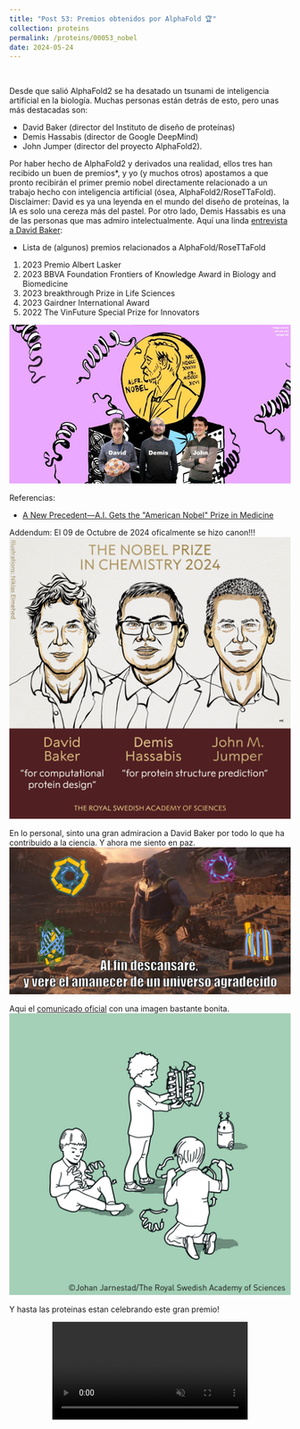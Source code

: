 ```yaml
---
title: "Post 53: Premios obtenidos por AlphaFold 🏆"
collection: proteins
permalink: /proteins/00053_nobel
date: 2024-05-24
---
```


&nbsp;

Desde que salió AlphaFold2 se ha desatado un tsunami de inteligencia artificial en la biología. Muchas personas están detrás de esto, pero unas más destacadas son: 
- David Baker (director del Instituto de diseño de proteínas)
- Demis Hassabis (director de Google DeepMind)
- John Jumper (director del proyecto AlphaFold2). 

Por haber hecho de AlphaFold2 y derivados una realidad, ellos tres han recibido un buen de premios*, y yo (y muchos otros) apostamos a que pronto recibirán el primer premio nobel directamente relacionado a un trabajo hecho con inteligencia artificial (ósea, AlphaFold2/RoseTTaFold). 
Disclaimer: David es ya una leyenda en el mundo del diseño de proteínas, la IA es solo una cereza más del pastel. Por otro lado, Demis Hassabis es una de las personas que mas admiro intelectualmente. 
Aquí una linda [entrevista a David Baker](https://youtu.be/jYZF77D3qmw?si=rlJHZho7lCw1xKyr): 

* Lista de (algunos) premios relacionados a AlphaFold/RoseTTaFold 
1. 2023 Premio Albert Lasker
2. 2023 BBVA Foundation Frontiers of Knowledge Award in Biology and Biomedicine
3. 2023 breakthrough Prize in Life Sciences
4. 2023 Gairdner International Award
5. 2022 The VinFuture Special Prize for Innovators

![img](/images/proteins/00053_nobel.jpg)

Referencias:
* [A New Precedent—A.I. Gets the "American Nobel" Prize in Medicine](https://erictopol.substack.com/p/a-new-precedentai-gets-the-american)


Addendum:
El 09 de Octubre de 2024 oficalmente se hizo canon!!!
![img](/images/proteins/00053_nobel5.jpg)

En lo personal, sinto una gran admiracion a David Baker por todo lo que ha contribuido a la ciencia. Y ahora me siento en paz. 
![img](/images/proteins/00053_nobel3.jpg)

Aqui el [comunicado oficial](https://www.nobelprize.org/prizes/chemistry/2024/popular-information) con una imagen bastante bonita.
![img](/images/proteins/00053_nobel2.jpg)

Y hasta las proteinas estan celebrando este gran premio!
<div>
<center>
<video width="350" autoplay="autoplay" loop="true" controls muted>
  <source src="/images/proteins/00053_nobel4" type="video/mp4">
  Your browser does not support the video tag.
</video>
</center>
</div>


